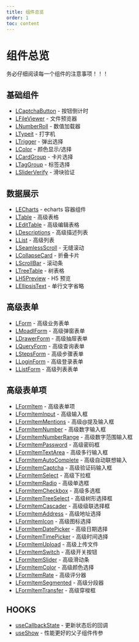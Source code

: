 ```yaml
---
title: 组件总览
order: 1
toc: content
---
```


# 组件总览

务必仔细阅读每一个组件的注意事项！！！

## 基础组件

- [LCaptchaButton] - 按钮倒计时
- [LFileViewer] - 文件预览器
- [LNumberRoll] - 数值加载器
- [LTypeit] - 打字机
- [LTrigger] - 弹出选择
- [LColor] - 颜色显示/选择
- [LCardGroup] - 卡片选择
- [LTagGroup] - 标签选择
- [LSliderVerify] - 滑块验证

## 数据展示

- [LECharts] - echarts 容器组件
- [LTable] - 高级表格
- [LEditTable] - 高级编辑表格
- [LDescriptions] - 高级描述列表
- [LList] - 高级列表
- [LSeamlessScroll] - 无缝滚动
- [LCollapseCard] - 折叠卡片
- [LScrollBar] - 滚动条
- [LTreeTable] - 树表格
- [LH5Preview] - H5 预览
- [LEllipsisText] - 单行文字省略

## 高级表单

- [LForm] - 高级业务表单
- [LMoadlForm] - 高级弹窗表单
- [LDrawerForm] - 高级抽屉表单
- [LQueryForm] - 高级查询表单
- [LStepsForm] - 高级步骤表单
- [LLoginForm] - 高级登录表单
- [LListForm] - 高级列表表单

## 高级表单项

- [LFormItem] - 高级表单项
- [LFormItemInput] - 高级输入框
- [LFormItemMentions] - 高级@提及输入框
- [LFormItemNumber] - 高级数字输入框
- [LFormItemNumberRange] - 高级数字范围输入框
- [LFormItemPassword] - 高级密码框
- [LFormItemTextArea] - 高级多行输入框
- [LFormItemAutoComplete] - 高级自动联想输入
- [LFormItemCaptcha] - 高级验证码输入框
- [LFormItemSelect] - 高级下拉框
- [LFormItemRadio] - 高级单选框
- [LFormItemCheckbox] - 高级多选框
- [LFormItemTreeSelect] - 高级树形选择框
- [LFormItemCascader] - 高级级联选择框
- [LFormItemAddress] - 高级地址选择
- [LFormItemIcon] - 高级图标选择
- [LFormItemDatePicker] - 高级日期选择
- [LFormItemTimePicker] - 高级时间选择
- [LFormItemUpload] - 高级上传文件
- [LFormItemSwitch] - 高级开关按钮
- [LFormItemSlider] - 高级滑动条
- [LFormItemColor] - 高级颜色选择
- [LFormItemRate] - 高级评分器
- [LFormItemSegmented] - 高级分段器
- [LFormItemTransfer] - 高级穿梭框

## HOOKS

- [useCallbackState] - 更新状态后的回调
- [useShow] - 性能更好的父子组件传参

[LDescriptions]: /components/Descriptions
[LFormItemMentions]: /components/form-item-mentions
[LECharts]: /components/Echarts
[LEllipsisText]: /components/Ellipsis-Text
[LEditTable]: /components/edit-table
[LH5Preview]: /components/h5-preview
[ltypeit]: /components/typeit
[ltreetable]: /components/tree-table
[lscrollbar]: /components/scroll-bar
[ltooltip]: /components/tooltip
[lcolor]: /components/color-pick
[ltrigger]: /components/trigger
[lsliderverify]: /components/slider-verify
[lfileviewer]: /components/file-viewer
[lnumberroll]: /components/number-roll
[lcaptchabutton]: /components/captcha-button
[ltable]: /components/table
[llist]: /components/list
[lseamlessscroll]: /components/seamless-scroll
[LCollapseCard]: /components/collapse-card
[LCardGroup]: /components/card-group
[LTagGroup]: /components/tag-group
[lform]: /components/form
[lmoadlform]: /components/modal-form
[ldrawerform]: /components/drawer-form
[lqueryform]: /components/query-form
[lstepsform]: /components/steps-form
[lloginform]: /components/login-form
[LListForm]: /components/List-Form
[lformitem]: /components/form-item
[lformiteminput]: components/form-item-input
[lformitemnumber]: /components/lform-number
[LFormItemTransfer]: /components/form-item-transfer
[LFormItemNumberRange]: /components/form-item-number-range
[lformitempassword]: /components/lform-password
[lformitemtextarea]: /components/lform-text-area
[lformitemautocomplete]: /components/form-item-auto-complete
[lformitemcaptcha]: /components/form-item-captcha
[lformitemselect]: /components/form-item-select
[lformitemradio]: /components/form-item-radio
[lformitemcheckbox]: /components/form-item-checkbox
[lformitemtreeselect]: /components/form-item-tree-select
[lformitemcascader]: /components/form-item-cascader
[lformitemaddress]: /components/form-item-address
[lformitemicon]: /components/form-item-icon
[lformitemdatepicker]: /components/form-item-date-picker
[lformitemtimepicker]: /components/form-item-time-picker
[lformitemupload]: /components/form-item-upload
[lformitemswitch]: /components/form-item-switch
[lformitemslider]: /components/form-item-slider
[lformitemcolor]: /components/form-item-color
[lformitemrate]: /components/form-item-rate
[lformitemsegmented]: /components/form-item-segmented
[useCallbackState]: /components/use-callback-state
[useShow]: /components/use-Show
